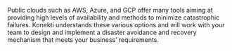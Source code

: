 Public clouds such as AWS, Azure, and GCP offer many tools aiming at providing high levels of availability and methods to 
minimize catastrophic failures. Konekti understands these various options and will work with your team to design and implement 
a disaster avoidance and recovery mechanism that meets your business’ requirements.

